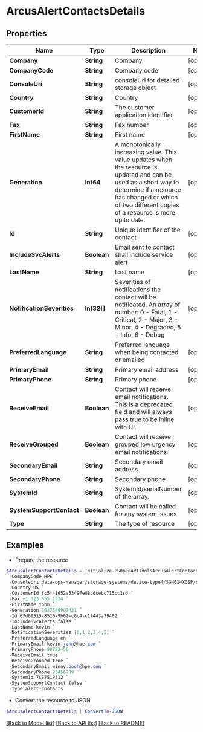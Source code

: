 # ArcusAlertContactsDetails
## Properties

Name | Type | Description | Notes
------------ | ------------- | ------------- | -------------
**Company** | **String** | Company | [optional] 
**CompanyCode** | **String** | Company code | [optional] 
**ConsoleUri** | **String** | consoleUri for detailed storage object | [optional] 
**Country** | **String** | Country | [optional] 
**CustomerId** | **String** | The customer application identifier | [optional] 
**Fax** | **String** | Fax number | [optional] 
**FirstName** | **String** | First name | [optional] 
**Generation** | **Int64** | A monotonically increasing value. This value updates when the resource is updated and can be used as a short way to determine if a resource has changed or which of two different copies of a resource is more up to date.  | [optional] 
**Id** | **String** | Unique Identifier of the contact | [optional] 
**IncludeSvcAlerts** | **Boolean** | Email sent to contact shall include service alert | [optional] 
**LastName** | **String** | Last name | [optional] 
**NotificationSeverities** | **Int32[]** | Severities of notifications the contact will be notificated. An array of number: 0 - Fatal, 1 - Critical, 2 - Major, 3 - Minor, 4 - Degraded, 5 - Info, 6 - Debug | [optional] 
**PreferredLanguage** | **String** | Preferred language when being contacted or emailed | [optional] 
**PrimaryEmail** | **String** | Primary email address | [optional] 
**PrimaryPhone** | **String** | Primary phone | [optional] 
**ReceiveEmail** | **Boolean** | Contact will receive email notifications. This is a deprecated field and will always pass true to be inline with UI. | [optional] 
**ReceiveGrouped** | **Boolean** | Contact will receive grouped low urgency email notifications | [optional] 
**SecondaryEmail** | **String** | Secondary email address | [optional] 
**SecondaryPhone** | **String** | Secondary phone | [optional] 
**SystemId** | **String** | SystemId/serialNumber of the array. | [optional] 
**SystemSupportContact** | **Boolean** | Contact will be called for any system issues | [optional] 
**Type** | **String** | The type of resource | [optional] 

## Examples

- Prepare the resource
```powershell
$ArcusAlertContactsDetails = Initialize-PSOpenAPIToolsArcusAlertContactsDetails  -Company HPE `
 -CompanyCode HPE `
 -ConsoleUri data-ops-manager/storage-systems/device-type4/SGH014XGSP/settings/system-settings `
 -Country US `
 -CustomerId fc5f41652a53497e88cdcebc715cc1sd `
 -Fax +1 323 555 1234 `
 -FirstName john `
 -Generation 1627540907421 `
 -Id 67d09515-8526-9b02-c0c4-c1f443a39402 `
 -IncludeSvcAlerts false `
 -LastName kevin `
 -NotificationSeverities [0,1,2,3,4,5] `
 -PreferredLanguage en `
 -PrimaryEmail kevin.john@hpe.com `
 -PrimaryPhone 98783456 `
 -ReceiveEmail true `
 -ReceiveGrouped true `
 -SecondaryEmail winny.pooh@hpe.com `
 -SecondaryPhone 23456789 `
 -SystemId 7CE751P312 `
 -SystemSupportContact false `
 -Type alert-contacts
```

- Convert the resource to JSON
```powershell
$ArcusAlertContactsDetails | ConvertTo-JSON
```

[[Back to Model list]](../README.md#documentation-for-models) [[Back to API list]](../README.md#documentation-for-api-endpoints) [[Back to README]](../README.md)

